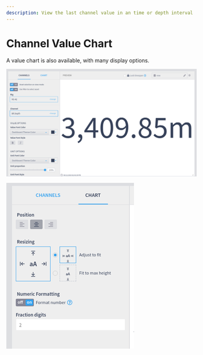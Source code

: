 ```yaml
---
description: View the last channel value in an time or depth interval
---
```


# Channel Value Chart

A value chart is also available, with many display options.

![Example of a value Chart](<../../../.gitbook/assets/image (90).png>)

![Some layout configurations](<../../../.gitbook/assets/image (458).png>)



